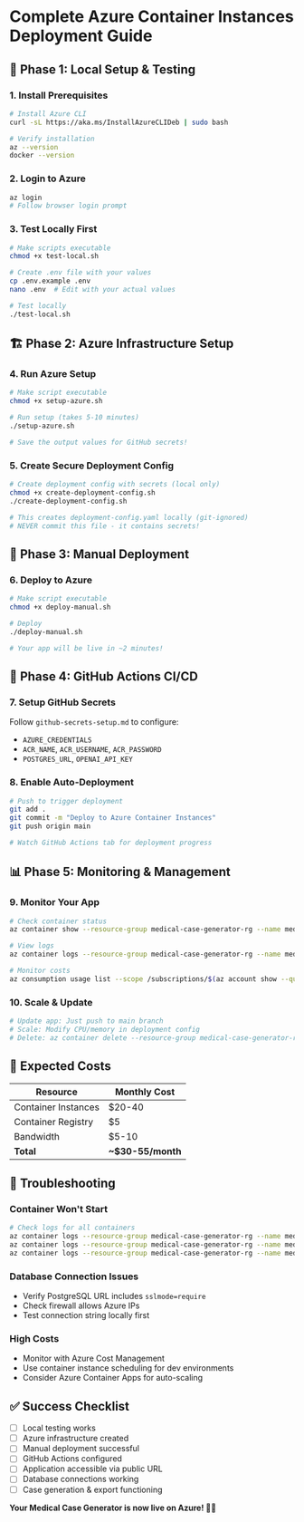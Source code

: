 # Complete Azure Container Instances Deployment Guide

## 🚀 Phase 1: Local Setup & Testing

### 1. Install Prerequisites
```bash
# Install Azure CLI
curl -sL https://aka.ms/InstallAzureCLIDeb | sudo bash

# Verify installation
az --version
docker --version
```

### 2. Login to Azure
```bash
az login
# Follow browser login prompt
```

### 3. Test Locally First
```bash
# Make scripts executable
chmod +x test-local.sh

# Create .env file with your values
cp .env.example .env
nano .env  # Edit with your actual values

# Test locally
./test-local.sh
```

## 🏗️ Phase 2: Azure Infrastructure Setup

### 4. Run Azure Setup
```bash
# Make script executable
chmod +x setup-azure.sh

# Run setup (takes 5-10 minutes)
./setup-azure.sh

# Save the output values for GitHub secrets!
```

### 5. Create Secure Deployment Config
```bash
# Create deployment config with secrets (local only)
chmod +x create-deployment-config.sh
./create-deployment-config.sh

# This creates deployment-config.yaml locally (git-ignored)
# NEVER commit this file - it contains secrets!
```

## 🚀 Phase 3: Manual Deployment

### 6. Deploy to Azure
```bash
# Make script executable  
chmod +x deploy-manual.sh

# Deploy
./deploy-manual.sh

# Your app will be live in ~2 minutes!
```

## 🔄 Phase 4: GitHub Actions CI/CD

### 7. Setup GitHub Secrets
Follow `github-secrets-setup.md` to configure:
- `AZURE_CREDENTIALS`
- `ACR_NAME`, `ACR_USERNAME`, `ACR_PASSWORD`
- `POSTGRES_URL`, `OPENAI_API_KEY`

### 8. Enable Auto-Deployment
```bash
# Push to trigger deployment
git add .
git commit -m "Deploy to Azure Container Instances"
git push origin main

# Watch GitHub Actions tab for deployment progress
```

## 📊 Phase 5: Monitoring & Management

### 9. Monitor Your App
```bash
# Check container status
az container show --resource-group medical-case-generator-rg --name medical-case-generator

# View logs
az container logs --resource-group medical-case-generator-rg --name medical-case-generator --container-name backend

# Monitor costs
az consumption usage list --scope /subscriptions/$(az account show --query id --output tsv)/resourceGroups/medical-case-generator-rg
```

### 10. Scale & Update
```bash
# Update app: Just push to main branch
# Scale: Modify CPU/memory in deployment config
# Delete: az container delete --resource-group medical-case-generator-rg --name medical-case-generator --yes
```

## 🎯 Expected Costs

| Resource | Monthly Cost |
|----------|--------------|
| Container Instances | $20-40 |
| Container Registry | $5 |
| Bandwidth | $5-10 |
| **Total** | **~$30-55/month** |

## 🔧 Troubleshooting

### Container Won't Start
```bash
# Check logs for all containers
az container logs --resource-group medical-case-generator-rg --name medical-case-generator --container-name backend
az container logs --resource-group medical-case-generator-rg --name medical-case-generator --container-name frontend
az container logs --resource-group medical-case-generator-rg --name medical-case-generator --container-name redis
```

### Database Connection Issues
- Verify PostgreSQL URL includes `sslmode=require`
- Check firewall allows Azure IPs
- Test connection string locally first

### High Costs
- Monitor with Azure Cost Management
- Use container instance scheduling for dev environments
- Consider Azure Container Apps for auto-scaling

## ✅ Success Checklist

- [ ] Local testing works
- [ ] Azure infrastructure created
- [ ] Manual deployment successful
- [ ] GitHub Actions configured
- [ ] Application accessible via public URL
- [ ] Database connections working
- [ ] Case generation & export functioning

**Your Medical Case Generator is now live on Azure! 🏥✨**